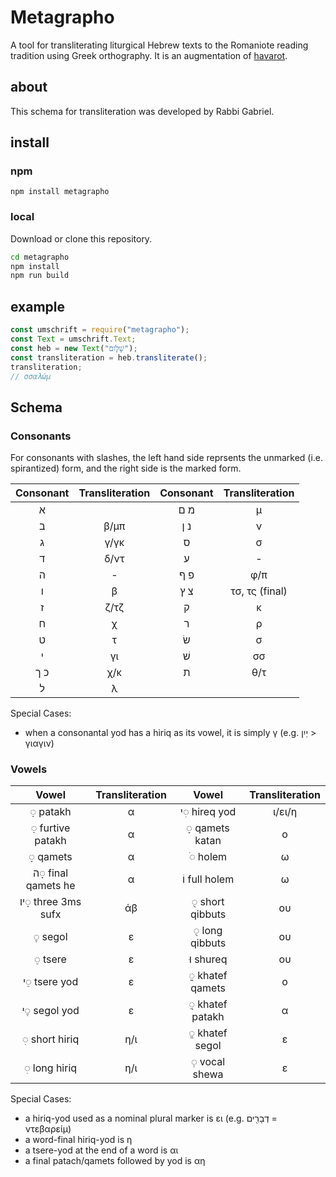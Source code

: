 # Metagrapho

A tool for transliterating liturgical Hebrew texts to the Romaniote reading tradition using Greek orthography.
It is an augmentation of [havarot](https://github.com/charlesLoder/havarot).

## about

This schema for transliteration was developed by Rabbi Gabriel.

## install

### npm

`npm install metagrapho`

### local

Download or clone this repository.

```bash
cd metagrapho
npm install
npm run build
```

## example

```javascript
const umschrift = require("metagrapho");
const Text = umschrift.Text;
const heb = new Text("שָׁלֹ֑ום");
const transliteration = heb.transliterate();
transliteration;
// σσαλώμ
```

## Schema

### Consonants

For consonants with slashes, the left hand side reprsents the unmarked (i.e. spirantized) form, and the right side is the marked form.

| Consonant | Transliteration | Consonant | Transliteration |
| :-------: | :-------------: | :-------: | :-------------: |
|     א     |                 |    מ ם    |        μ        |
|     ב     |      β/μπ       |    נ ן    |        ν        |
|     ג     |      γ/γκ       |     ס     |        σ        |
|     ד     |      δ/ντ       |     ע     |        -        |
|     ה     |        -        |    פ ף    |       φ/π       |
|     ו     |        β        |    צ ץ    | τσ, τς (final)  |
|     ז     |      ζ/τζ       |     ק     |        κ        |
|     ח     |        χ        |     ר     |        ρ        |
|     ט     |        τ        |    שׂ     |        σ        |
|     י     |       γι        |    שׁ     |       σσ        |
|    כ ך    |       χ/κ       |     ת     |       θ/τ       |
|     ל     |        λ        |           |                 |

Special Cases:

- when a consonantal yod has a hiriq as its vowel, it is simply γ (e.g. יַיִן > γιαγιν)

### Vowels

|        Vowel        | Transliteration |      Vowel       | Transliteration |
| :-----------------: | :-------------: | :--------------: | :-------------: |
|      ◌ַ patakh      |        α        |  י◌ִ hireq yod   |     ι/ει/η      |
|  ◌ַ furtive patakh  |        α        | ◌ָ qamets katan  |        ο        |
|      ◌ָ qamets      |        α        |     ◌ֹ holem     |        ω        |
| ה◌ָ final qamets he |        α        |  וֹ full holem   |        ω        |
| יו◌ָ three 3ms sufx |       άβ        | ◌ֻ short qibbuts |       ου        |
|      ◌ֶ segol       |        ε        | ◌ֻ long qibbuts  |       ου        |
|      ◌ֵ tsere       |        ε        |    וּ shureq     |       ου        |
|    י◌ֵ tsere yod    |        ε        | ◌ֳ khatef qamets |        ο        |
|    י◌ֶ segol yod    |        ε        | ◌ֲ khatef patakh |        α        |
|   ◌ִ short hiriq    |       η/ι       | ◌ֱ khatef segol  |        ε        |
|    ◌ִ long hiriq    |       η/ι       |  ◌ְ vocal shewa  |        ε        |

Special Cases:

- a hiriq-yod used as a nominal plural marker is ει (e.g. דְבָרִ֖ים = ντεβαρείμ)
- a word-final hiriq-yod is η
- a tsere-yod at the end of a word is αι
- a final patach/qamets followed by yod is αη
